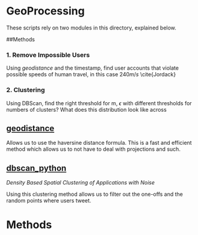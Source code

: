 GeoProcessing
=============
These scripts rely on two modules in this directory, explained below.

##Methods

### 1. Remove Impossible Users

Using _geodistance_ and the timestamp, find user accounts that violate possible speeds of human travel, in this case $240 m/s$ \cite{Jordack}

### 2. Clustering

Using DBScan, find the right threshold for m, $\epsilon$ with different thresholds for numbers of clusters? What does this distribution look like across


## [geodistance](https://github.com/eamonustc/geodistance)

Allows us to use the haversine distance formula. This is a fast and efficient method which allows us to not have to deal with projections and such.


## [dbscan_python](https://github.com/choffstein/dbscan)

_Density Based Spatial Clustering of Applications with Noise_

Using this clustering method allows us to filter out the one-offs and the random points where users tweet.


# Methods

